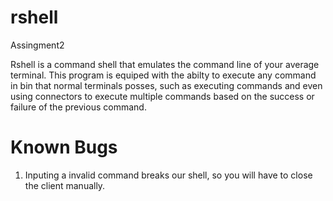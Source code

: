 # rshell
Assingment2

Rshell is a command shell that emulates the command line of your average terminal. This program is equiped with the abilty to execute any command in bin that normal terminals posses, such as executing commands and even using connectors to execute multiple commands based on the success or failure of the previous command.

# Known Bugs
1) Inputing a invalid command breaks our shell, so you will have to close the client manually.
